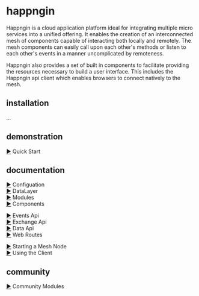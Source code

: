 # happngin

Happngin is a cloud application platform ideal for integrating multiple micro services into a unified offering. It enables the creation of an interconnected mesh of components capable of interacting both locally and remotely. The mesh components can easily call upon each other's methods or listen to each other's events in a manner uncomplicated by remoteness.

Happngin also provides a set of built in components to facilitate providing the resources necessary to build a user interface. This includes the Happngin api client which enables browsers to connect natively to the mesh.

## installation

...

## demonstration

[&#9654;](quickstart.md) Quick Start<br/>

## documentation

[&#9654;](configuration.md) Configuation<br/>
[&#9654;](datalayer.md) DataLayer<br/>
[&#9654;](modules.md) Modules<br/>
[&#9654;](components.md) Components<br/>

[&#9654;](events.md) Events Api<br/>
[&#9654;](exchange.md) Exchange Api<br/>
[&#9654;](data.md) Data Api<br/>
[&#9654;](webroutes.md) Web Routes<br/>

[&#9654;](starting.md) Starting a Mesh Node<br/>
[&#9654;](client.md) Using the Client<br/>

## community

[&#9654;](community.md) Community Modules<br/>
